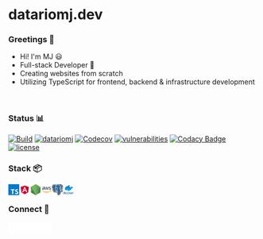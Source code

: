 # datariomj.dev

### Greetings 👋

- Hi! I'm MJ 😃
- Full-stack Developer 💼
- Creating websites from scratch
- Utilizing TypeScript for frontend, backend & infrastructure development
<br />

### Status 📊

[![Build](https://www.travis-ci.com/datariomj/datariomj.svg?branch=main)][travis]
[![datariomj](https://img.shields.io/endpoint?url=https://dashboard.cypress.io/badge/simple/3zwyy9/main&style=flat&logo=cypress)][cypress]
[![Codecov](https://img.shields.io/codecov/c/github/datariomj/datariomj/main)][codecov]
[![vulnerabilities](https://snyk.io/test/github/datariomj/datariomj/badge.svg)][snyk]
[![Codacy Badge](https://app.codacy.com/project/badge/Grade/7436259e99ee41a7b58f146322089397)][codacy]
[![license](https://img.shields.io/github/license/datariomj/datariomj)][license]
<br />

### Stack 📦

[<img align="left" alt="Typescript" width="22px" src="https://raw.githubusercontent.com/github/explore/80688e429a7d4ef2fca1e82350fe8e3517d3494d/topics/typescript/typescript.png" />][typescript]
[<img align="left" alt="Angular" width="22px" src="https://raw.githubusercontent.com/github/explore/80688e429a7d4ef2fca1e82350fe8e3517d3494d/topics/angular/angular.png" />][angular]
[<img align="left" alt="NodeJS" width="22px" src="https://raw.githubusercontent.com/github/explore/80688e429a7d4ef2fca1e82350fe8e3517d3494d/topics/nodejs/nodejs.png" />][nodejs]
[<img align="left" alt="AWS" width="22px" src="https://raw.githubusercontent.com/github/explore/80688e429a7d4ef2fca1e82350fe8e3517d3494d/topics/aws/aws.png" />][aws]
[<img align="left" alt="PostgreSQL" width="22px" src="https://raw.githubusercontent.com/github/explore/80688e429a7d4ef2fca1e82350fe8e3517d3494d/topics/postgresql/postgresql.png" />][postgres]
[<img align="left" alt="Docker" width="22px" src="https://raw.githubusercontent.com/github/explore/80688e429a7d4ef2fca1e82350fe8e3517d3494d/topics/docker/docker.png" />][docker]
<br />

### Connect 🔗

[<img align="left" alt="datariomj.dev" width="22px" src="https://raw.githubusercontent.com/datariomj/datariomj/main/src/assets/svg/datariomj-white.svg" />][website]
[<img align="left" alt="datariomj | LinkedIn" width="22px" src="https://raw.githubusercontent.com/datariomj/datariomj/main/src/assets/svg/linkedin-white.svg" />][linkedin]
[<img align="left" alt="datariomj | Instagram" width="22px" src="https://raw.githubusercontent.com/datariomj/datariomj/main/src/assets/svg/instagram-white.svg" />][instagram]
[<img align="left" alt="datariomj | SoundCloud" width="22px" src="https://raw.githubusercontent.com/datariomj/datariomj/main/src/assets/svg/soundcloud-white.svg" />][soundcloud]
<br />

[typescript]: https://www.typescriptlang.org
[angular]: https://angular.io
[nodejs]: https://nodejs.org
[postgres]: https://www.postgresql.org
[aws]: https://aws.amazon.com
[docker]: https://www.docker.com
[travis]: https://www.travis-ci.com/github/datariomj/datariomj
[cypress]: https://dashboard.cypress.io/projects/3zwyy9/runs
[codecov]: https://app.codecov.io/gh/datariomj/datariomj
[snyk]: https://snyk.io/test/github/datariomj/datariomj
[codacy]: https://app.codacy.com/gh/datariomj/datariomj/dashboard
[license]: https://github.com/datariomj/datariomj/blob/main/LICENSE.md
[website]: https://datariomj.dev
[linkedin]: https://linkedin.com/in/datariomj
[instagram]: https://instagram.com/datariomj
[soundcloud]: https://soundcloud.com/datariomj
